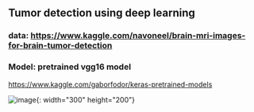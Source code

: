 ## Tumor detection using deep learning  
### data: https://www.kaggle.com/navoneel/brain-mri-images-for-brain-tumor-detection  

### Model: pretrained vgg16 model  
https://www.kaggle.com/gaborfodor/keras-pretrained-models  

![image](https://user-images.githubusercontent.com/29765855/76061692-6ff9e480-5fc7-11ea-8b07-3156d38cb53f.png){: width="300" height="200"}  

